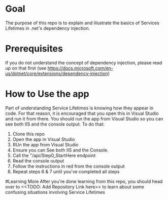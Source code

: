 # Goal
The purpose of this repo is to explain and illustrate the basics of Services Lifetimes in .net's dependency injection. 

# Prerequisites
If you do not understand the concept of dependency injection, please read up on that first (see https://docs.microsoft.com/en-us/dotnet/core/extensions/dependency-injection)

# How to Use the app
Part of understanding Service Lifetimes is knowing how they appear in code. For that reason, it is encouraged that you open this in Visual Studio and run it from there. You should run the app from Visual Studio so you can see both IIS and the console output. To do that: 

1. Clone this repo
2. Open the app in Visual Studio
3. RUn the app from Visual Studio
4. Ensure you can See both IIS and the Console. 
5. Call the "/api/Step0_StartHere endpoint
6. Read the console output
7. Follow the instructions in red from the console output
8. Repeat steps 6 & 7 until you've completed all steps

#Learning More
After you're done learning from this repo, you should head over to <<TODO: Add Repository Link here>> to learn about some confusing situations involving Service Lifetimes